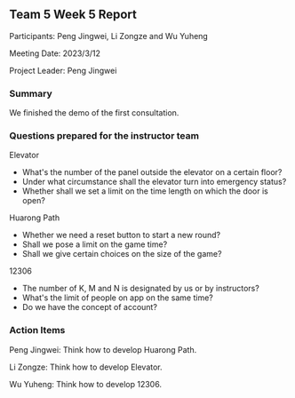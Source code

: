 ## Team 5 Week 5 Report


Participants: Peng Jingwei, Li Zongze and Wu Yuheng  

Meeting Date: 2023/3/12

Project Leader:  Peng Jingwei

### Summary

We finished the demo of the first consultation.

### Questions prepared for the instructor team

Elevator

- What's the number of the panel outside the elevator on a certain floor?
- Under what circumstance shall the elevator turn into emergency status?
- Whether shall we set a limit on the time length on which the door is open?



Huarong Path

- Whether we need a reset button to start a new round?
- Shall we pose a limit on the game time?
- Shall we give certain choices on the size of the game?



12306

- The number of K, M and N is designated by us or by instructors?
- What's the limit of people on app on the same time?
- Do we have the concept of account?

### Action Items

Peng Jingwei: Think how to develop Huarong Path.

Li Zongze: Think how to develop Elevator.

Wu Yuheng: Think how to develop 12306.